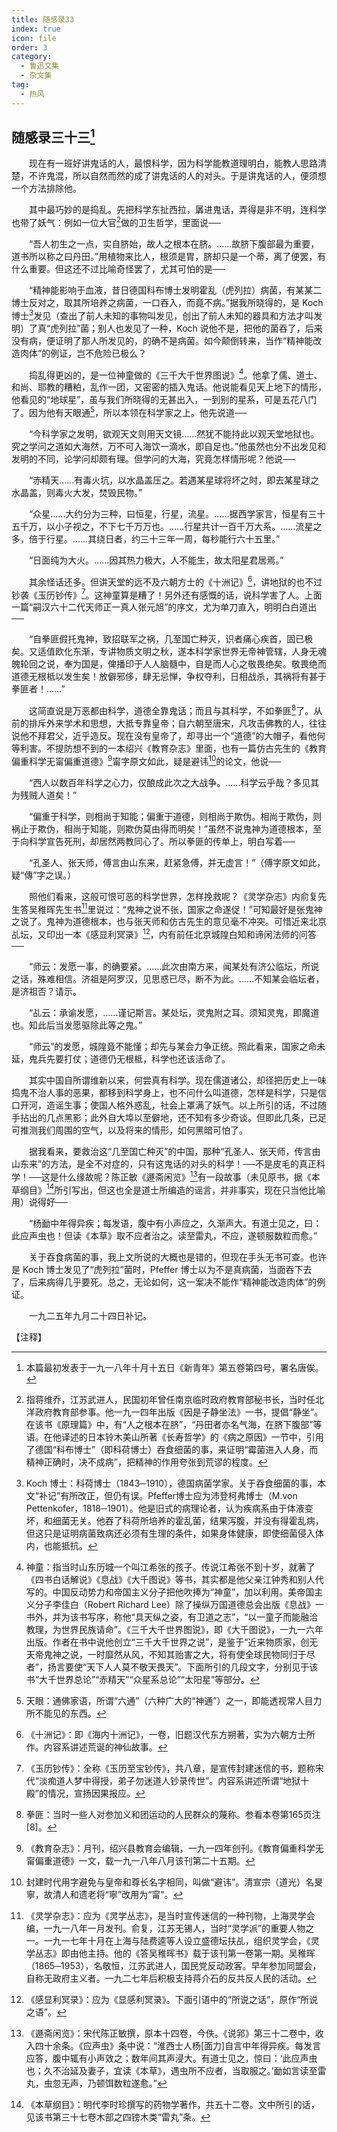 ```yaml
---
title: 随感录33
index: true
icon: file
order: 3
category:
  - 鲁迅文集
  - 杂文集
tag:  
  - 热风
---
```


## 随感录三十三[^1]

　　现在有一班好讲鬼话的人，最恨科学，因为科学能教道理明白，能教人思路清楚，不许鬼混，所以自然而然的成了讲鬼话的人的对头。于是讲鬼话的人，便须想一个方法排除他。

　　其中最巧妙的是捣乱。先把科学东扯西拉，羼进鬼话，弄得是非不明，连科学也带了妖气：例如一位大官[^2]做的卫生哲学，里面说──

　　“吾人初生之一点，实自脐始，故人之根本在脐。……故脐下腹部最为重要，道书所以称之曰丹田。”用植物来比人，根须是胃，脐却只是一个蒂，离了便罢，有什么重要。但这还不过比喻奇怪罢了，尤其可怕的是──

　　“精神能影响于血液，昔日德国科布博士发明霍乱（虎列拉）病菌，有某某二博士反对之，取其所培养之病菌，一口吞入，而竟不病。”据我所晓得的，是 Koch 博士[^3]发见（查出了前人未知的事物叫发见，创出了前人未知的器具和方法才叫发明）了真“虎列拉”菌；别人也发见了一种，Koch 说他不是，把他的菌吞了，后来没有病，便证明了那人所发见的，的确不是病菌。如今颠倒转来，当作“精神能改造肉体”的例证，岂不危险已极么？

　　捣乱得更凶的，是一位神童做的《三千大千世界图说》[^4]。他拿了儒、道士、和尚、耶教的糟粕，乱作一团，又密密的插入鬼话。他说能看见天上地下的情形，他看见的“地球星”，虽与我们所晓得的无甚出入，一到别的星系，可是五花八门了。因为他有天眼通[^5]，所以本领在科学家之上。他先说道──

　　“今科学家之发明，欲观天文则用天文镜……然犹不能持此以观天堂地狱也。究之学问之道如大海然，万不可入海饮一滴水，即自足也。”他虽然也分不出发见和发明的不同，论学问却颇有理。但学问的大海，究竟怎样情形呢？他说──

　　“赤精天……有毒火坑，以水晶盖压之。若遇某星球将坏之时，即去某星球之水晶盖，则毒火大发，焚毁民物。”

　　“众星……大约分为三种，曰恒星，行星，流星。……据西学家言，恒星有三十五千万，以小子视之，不下七千万万也。……行星共计一百千万大系。……流星之多，倍于行星。……其绕日者，约三十三年一周，每秒能行六十五里。”

　　“日面纯为大火。……因其热力极大，人不能生，故太阳星君居焉。”

　　其余怪话还多。但讲天堂的远不及六朝方士的《十洲记》[^6]，讲地狱的也不过钞袭《玉历钞传》[^7]。这神童算是糟了！另外还有感慨的话，说科学害了人。上面一篇“嗣汉六十二代天师正一真人张元旭”的序文，尤为单刀直入，明明白白道出──

　　“自拳匪假托鬼神，致招联军之祸，几至国亡种灭，识者痛心疾首，固已极矣。又适值欧化东渐，专讲物质文明之秋，遂本科学家世界无帝神管辖，人身无魂魄轮回之说，奉为国是，俾播印于人人脑髓中，自是而人心之敬畏绝矣。敬畏绝而道德无根柢以发生矣！放僻邪侈，肆无忌惮，争权夺利，日相战杀，其祸将有甚于拳匪者！……”

　　这简直说是万恶都由科学，道德全靠鬼话；而且与其科学，不如拳匪[^8]了。从前的排斥外来学术和思想，大抵专靠皇帝；自六朝至唐宋，凡攻击佛教的人，往往说他不拜君父，近乎造反。现在没有皇帝了，却寻出一个“道德”的大帽子，看他何等利害。不提防想不到的一本绍兴《教育杂志》里面，也有一篇仿古先生的《教育偏重科学无甯偏重道德》[^9]甯字原文如此，疑是避讳[^10]的论文，他说──

　　“西人以数百年科学之心力，仅酿成此次之大战争。……科学云乎哉？多见其为残贼人道矣！”

　　“偏重于科学，则相尚于知能；偏重于道德，则相尚于欺伪。相尚于欺伪，则祸止于欺伪，相尚于知能，则欺伪莫由得而明矣！”虽然不说鬼神为道德根本，至于向科学宣告死刑，却居然两教同心了。所以拳匪的传单上，明白写着──

　　“孔圣人、张天师，傅言由山东来，赶紧急傅，并无虚言！”（傅字原文如此，疑“傳”字之误。）

　　照他们看来，这般可恨可恶的科学世界，怎样挽救呢？《灵学杂志》内俞复先生答吴稚晖先生书[^11]里说过：“鬼神之说不张，国家之命遂促！”可知最好是张鬼神之说了。鬼神为道德根本，也与张天师和仿古先生的意见毫不冲突。可惜近来北京乩坛，又印出一本《感显利冥录》[^12]，内有前任北京城隍白知和谛闲法师的问答──

　　“师云：发愿一事，的确要紧。……此次由南方来，闻某处有济公临坛，所说之话，殊难相信。济祖是阿罗汉，见思惑已尽，断不为此。……不知某会临坛者，是济祖否？请示。

　　“乩云：承谕发愿，……谨记斯言。某处坛，灵鬼附之耳。须知灵鬼，即魔道也。知此后当发愿驱除此等之鬼。”

　　“师云”的发愿，城隍竟不能懂；却先与某会力争正统。照此看来，国家之命未延，鬼兵先要打仗；道德仍无根柢，科学也还该活命了。

　　其实中国自所谓维新以来，何尝真有科学。现在儒道诸公，却径把历史上一味捣鬼不治人事的恶果，都移到科学身上，也不问什么叫道德，怎样是科学，只是信口开河，造谣生事；使国人格外惑乱，社会上罩满了妖气。以上所引的话，不过随手拈出的几点黑影；此外自大埠以至僻地，还不知有多少奇谈。但即此几条，已足可推测我们周围的空气，以及将来的情形，如何黑暗可怕了。

　　据我看来，要救治这“几至国亡种灭”的中国，那种“孔圣人、张天师，传言由山东来”的方法，是全不对症的，只有这鬼话的对头的科学！──不是皮毛的真正科学！──这是什么缘故呢？陈正敏《遯斋闲览》[^13]有一段故事（未见原书，据《本草纲目》[^14]所引写出，但这也全是道士所编造的谣言，并非事实，现在只当他比喻用）说得好──

　　“杨勔中年得异疾；每发语，腹中有小声应之，久渐声大。有道士见之，曰：此应声虫也！但读《本草》取不应者治之。读至雷丸，不应，遂顿服数粒而愈。”

　　关于吞食病菌的事，我上文所说的大概也是错的，但现在手头无书可查。也许是 Koch 博士发见了“虎列拉”菌时，Pfeffer 博士以为不是真病菌，当面吞下去了，后来病得几乎要死。总之，无论如何，这一案决不能作“精神能改造肉体”的例证。

　　一九二五年九月二十四日补记。

【注释】

[^1]:本篇最初发表于一九一八年十月十五日《新青年》第五卷第四号，署名唐俟。

[^2]:指蒋维乔，江苏武进人，民国初年曾任南京临时政府教育部秘书长，当时任北洋政府教育部参事。他一九一四年出版《因是子静坐法》一书，提倡“静坐”。在该书《原理篇》中，有“人之根本在脐”，“丹田者亦名气海，在脐下腹部”等语。在他译述的日本铃木美山所著《长寿哲学》的《病之原因》一节中，引用了德国“科布博士”（即科荷博士）吞食细菌的事，来证明“霉菌进入人身，而精神正确时，决不成病”，把精神的作用夸张到荒谬的程度。

[^3]:Koch 博士：科荷博士（1843─1910），德国病菌学家。关于吞食细菌的事，本文“补记”有所改正，但仍有误。Pfeffer博士应为沛登柯弗博士（M.von Pettenkofer，1818─1901）。他是旧式的病理论者，认为疾病系由于体液变坏，和细菌无关。他吞了科荷所培养的霍乱菌，结果泻腹，并没有得霍乱病，但这只是证明病菌致病还必须有生理的条件，如果身体健康，即使细菌侵入体内，也能抵抗。

[^4]:神童：指当时山东历城一个叫江希张的孩子。传说江希张不到十岁，就著了《四书白话解说》《息战》《大千图说》等书，其实都是他父亲江钟秀和别人代写的。中国反动势力和帝国主义分子把他吹捧为“神童”，加以利用。美帝国主义分子李佳白（Robert Richard Lee）除了操纵万国道德总会出版《息战》一书外，并为该书写序，称他“具天纵之姿，有卫道之志”，“以一童子而能融洽教理，为世界民族请命”。《三千大千世界图说》，即《大千图说》，一九一六年出版。作者在书中说他创立“三千大千世界之说”，是鉴于“近来物质家，创无天帝鬼神之说，一时靡然从风，不知其贻害之大，将有使全球民物同归于尽者”，扬言要使“天下人人莫不敬天畏天”。下面所引的几段文字，分别见于该书“大千世界总论”“赤精天”“众星系总论”“太阳星”等部分。

[^5]:天眼：通佛家语，所谓“六通”（六种广大的“神通”）之一，即能透视常人目力所不能见的东西。

[^6]:《十洲记》：即《海内十洲记》，一卷，旧题汉代东方朔著，实为六朝方士所作。内容系讲述荒诞的神仙故事。

[^7]:《玉历钞传》：全称《玉历至宝钞传》，共八章，是宣传封建迷信的书，题称宋代“淡痴道人梦中得授，弟子勿迷道人钞录传世”。内容系讲述所谓“地狱十殿”的情况，宣扬因果报应。

[^8]:拳匪：当时一些人对参加义和团运动的人民群众的蔑称。参看本卷第165页注[8]。

[^9]:《教育杂志》：月刊，绍兴县教育会编辑，一九一四年创刊。《教育偏重科学无甯偏重道德》一文，载一九一八年八月该刊第二十五期。

[^10]:封建时代用字避免与皇帝和尊长名字相同，叫做“避讳”。清宣宗（道光）名旻寧，故清人和遗老将“寧”改用为“甯”。

[^11]:《灵学杂志》：应为《灵学丛志》，是当时宣传迷信的一种刊物，上海灵学会编，一九一八年一月发刊。俞复，江苏无锡人，当时“灵学派”的重要人物之一。一九一七年十月在上海与陆费逵等人设立盛德坛扶乩，组织灵学会，《灵学丛志》即由他主持。他的《答吴稚晖书》载于该刊第一卷第一期。吴稚晖（1865─1953），名敬恒，江苏武进人，国民党反动政客。早年参加同盟会，自称无政府主义者。一九二七年后积极支持蒋介石的反共反人民的活动。

[^12]:《感显利冥录》：应为《显感利冥录》。下面引语中的“所说之话”，原作“所说之语”。

[^13]:《遯斋闲览》：宋代陈正敏撰，原本十四卷，今佚。《说郛》第三十二卷中，收入四十余条。《应声虫》条中说：“淮西士人杨[面力]自言中年得异疾。每发言应答，腹中辄有小声效之；数年间其声浸大。有道士见之，惊曰：‘此应声虫也；久不治延及妻子，宜读《本草》，遇虫所不应者，当取服之。’勔如言读至雷丸，虫忽无声，乃顿饵数粒遂愈。”

[^14]:《本草纲目》：明代李时珍撰写的药物学著作，共五十二卷。文中所引的话，见该书第三十七卷木部之四镑木类“雷丸”条。
